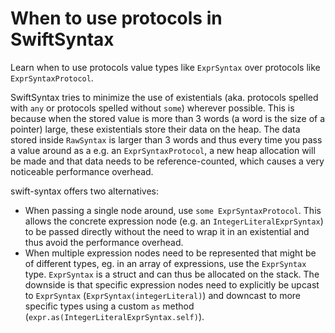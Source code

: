 # When to use protocols in SwiftSyntax

Learn when to use protocols value types like ``ExprSyntax`` over protocols like ``ExprSyntaxProtocol``. 


SwiftSyntax tries to minimize the use of existentials (aka. protocols spelled with `any` or protocols spelled without `some`) wherever possible. This is because when the stored value is more than 3 words (a word is the size of a pointer) large, these existentials store their data on the heap. The data stored inside `RawSyntax` is larger than 3 words and thus every time you pass a value around as a e.g. an `ExprSyntaxProtocol`, a new heap allocation will be made and that data needs to be reference-counted, which causes a very noticeable performance overhead. 

swift-syntax offers two alternatives:
- When passing a single node around, use `some ExprSyntaxProtocol`. This allows the concrete expression node (e.g. an ``IntegerLiteralExprSyntax``) to be passed directly without the need to wrap it in an existential and thus avoid the performance overhead.
- When multiple expression nodes need to be represented that might be of different types, eg. in an array of expressions, use the ``ExprSyntax`` type. ``ExprSyntax`` is a struct and can thus be allocated on the stack. The downside is that specific expression nodes need to explicitly be upcast to `ExprSyntax` (`ExprSyntax(integerLiteral)`) and downcast to more specific types using a custom `as` method (`expr.as(IntegerLiteralExprSyntax.self)`).
